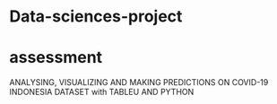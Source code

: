 # Data-sciences-project
# assessment
ANALYSING, VISUALIZING AND MAKING PREDICTIONS ON COVID-19 INDONESIA DATASET with TABLEU AND PYTHON
